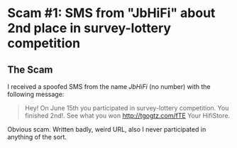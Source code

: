 # Scam #1: SMS from "JbHiFi" about 2nd place in survey-lottery competition

## The Scam
I received a spoofed SMS from the name *JbHiFi* (no number) with the following message:
> Hey! On June 15th you participated in survey-lottery competition. You finished 2nd!. See what you won http://tgogtz.com/fTE Your HifiStore.

Obvious scam. Written badly, weird URL, also I never participated in anything of the sort.

